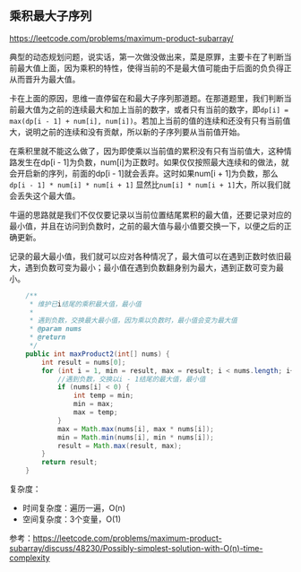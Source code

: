 **乘积最大子序列**
---
https://leetcode.com/problems/maximum-product-subarray/

典型的动态规划问题，说实话，第一次做没做出来，菜是原罪，主要卡在了判断当前最大值上面，因为乘积的特性，使得当前的不是最大值可能由于后面的负负得正从而晋升为最大值。  

卡在上面的原因，思维一直停留在和最大子序列那道题。在那道题里，我们判断当前最大值为之前的连续最大和加上当前的数字，或者只有当前的数字，即`dp[i] = max(dp[i - 1] + num[i], num[i])`。若加上当前的值的连续和还没有只有当前值大，说明之前的连续和没有贡献，所以新的子序列要从当前值开始。  

在乘积里就不能这么做了，因为即使乘以当前值的累积没有只有当前值大，这种情路发生在dp[i - 1]为负数，num[i]为正数时。如果仅仅按照最大连续和的做法，就会开启新的序列，前面的dp[i - 1]就会丢弃。这时如果num[i + 1]为负数，那么`dp[i - 1] * num[i] * num[i + 1]` 显然比`num[i] * num[i + 1]`大，所以我们就会丢失这个最大值。  

牛逼的思路就是我们不仅仅要记录以当前位置结尾累积的最大值，还要记录对应的最小值，并且在访问到负数时，之前的最大值与最小值要交换一下，以便之后的正确更新。

记录的最大最小值，我们就可以应对各种情况了，最大值可以在遇到正数时依旧最大，遇到负数可变为最小；最小值在遇到负数翻身别为最大，遇到正数可变为最小。

```java
    /**
     * 维护已i结尾的乘积最大值，最小值
     *
     * 遇到负数，交换最大最小值，因为乘以负数时，最小值会变为最大值
     * @param nums
     * @return
     */
    public int maxProduct2(int[] nums) {
        int result = nums[0];
        for (int i = 1, min = result, max = result; i < nums.length; i++) {
            //遇到负数，交换以i - 1结尾的最大值，最小值
            if (nums[i] < 0) {
                int temp = min;
                min = max;
                max = temp;
            }
            max = Math.max(nums[i], max * nums[i]);
            min = Math.min(nums[i], min * nums[i]);
            result = Math.max(result, max);
        }
        return result;
    }
```
复杂度：
- 时间复杂度：遍历一遍，O(n)
- 空间复杂度：3个变量，O(1)

参考：https://leetcode.com/problems/maximum-product-subarray/discuss/48230/Possibly-simplest-solution-with-O(n)-time-complexity